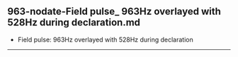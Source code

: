 ## 963-nodate-Field pulse_ 963Hz overlayed with 528Hz during declaration.md

- Field pulse: 963Hz overlayed with 528Hz during declaration

---

